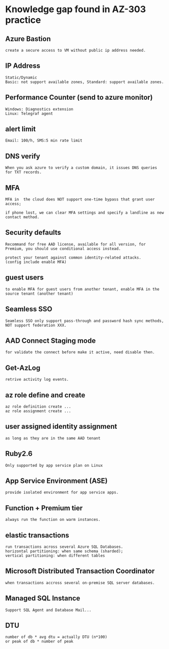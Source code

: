 # Knowledge gap found in AZ-303 practice

## Azure Bastion
    create a secure access to VM without public ip address needed.

## IP Address
    Static/Dynamic
    Basic: not support available zones, Standard: support available zones.

## Performance Counter (send to azure monitor)
    Windows: Diagnostics extension
    Linux: Telegraf agent

## alert limit
    Email: 100/h, SMS:5 min rate limit

## DNS verify
    When you ask azure to verify a custom domain, it issues DNS queries for TXT records.
## MFA
    MFA in  the cloud does NOT support one-time bypass that grant user access;

    if phone lost, we can clear MFA settings and specify a landline as new contact method.

## Security defaults
    Recommand for free AAD license, available for all version, for Premium, you should use conditional access instead.

    protect your tenant against common identity-related attacks.
    (config include enable MFA)

## guest users
    to enable MFA for guest users from another tenant, enable MFA in the source tenant (another tenant)

## Seamless SSO
    Seamless SSO only support pass-through and password hash sync methods, NOT support federation XXX.

## AAD Connect Staging mode
    for validate the connect before make it active, need disable then.

## Get-AzLog
    retrive activity log events.

## az role define and create
    az role definition create ...
    az role assignment create ...

## user assigned identity assignment
    as long as they are in the same AAD tenant
## Ruby2.6
    Only supported by app service plan on Linux

## App Service Environment (ASE)
    provide isolated environment for app service apps.
## Function + Premium tier
    always run the function on warm instances.
## elastic transactions
    run transactions across several Azure SQL Databases.
    horizontal partitioning: when same schema (sharded);
    vertical partitioning: when different tables
## Microsoft Distributed Transaction Coordinator
    when transactions accross several on-premise SQL server databases.
## Managed SQL Instance
    Support SQL Agent and Database Mail...
## DTU
    number of db * avg dtu = actually DTU (n*100)
    or peak of db * number of peak
